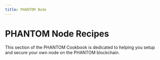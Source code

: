 ```yaml
---
title: PHANTOM Node
---
```


# PHANTOM Node Recipes

This section of the PHANTOM Cookbook is dedicated to helping you setup and secure your own node on the PHANTOM blockchain.